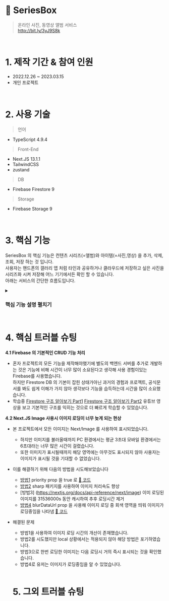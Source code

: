 # 📌 SeriesBox

> 온라인 사진, 동영상 앨범 서비스 </br>
> http://bit.ly/3yJ9S8k

</br>

# 1. 제작 기간 & 참여 인원
- 2022.12.26 ~ 2023.03.15 </br>
- 개인 프로젝트

</br>

# 2. 사용 기술
> 언어 </br>
- TypeScript 4.9.4

> Front-End </br>
- Next.JS 13.1.1 
- TailwindCSS
- zustand

> DB
- Firebase Firestore 9

> Storage
- Firebase Storage 9

</br>

# 3. 핵심 기능
SeriesBox 의 핵심 기능은 컨텐츠 시리즈(=앨범)와 아이템(=사진,영상) 을 추가, 삭제, 조회, 저장 하는 것 입니다. </br>
사용자는 핸드폰의 갤러리 앱 처럼 타인과 공유하거나 클라우드에 저장하고 싶은 사진을 시리즈화 시켜 저장해 어느 기기에서든 확인 할 수 있습니다.</br>
아래는 서비스의 간단한 흐름도입니다.

<details>
  <summary><h3>핵심 기능 설명 펼치기</h3></summary>
  <div>
    <div>
      <img src="https://user-images.githubusercontent.com/74127841/225640029-f732b82a-08f5-4087-8bd7-d9ad1e1e38e6.png" />
    </div>
  </div>
  <ul>
    <li>
      <h3>Firebase 의 Firestore, Storage 를 사용해 데이터를 저장, 관리 합니다</h3></br>
      - Firestore 에서 onSnapshot 을 사용해 게스트 계정과 게스트가 아닌 계정을 분류해 실시간으로 데이터를 받아옵니다.
        <a href="https://github.com/Strongorange/SeriesBox/blob/05b2dfdaa922ea8ca40fac49bc182cb2d2b2cfd6/pages/_app.tsx#L26-L51">📌 코드확인
        </a>
        </br>
      - 새로운 시리즈를 만들기 위해 시리즈 이름, 썸네일, 미디어(사진, 영상)을 업로드합니다. 
        <a href="https://github.com/Strongorange/SeriesBox/blob/05b2dfdaa922ea8ca40fac49bc182cb2d2b2cfd6/components/modals/AddSeriesModal.tsx#L98-L205">📌          코드확인
        </a>
        </br>
      - 만들어진 시리즈에 미디어를 업로드 합니다.
         <a href="https://github.com/Strongorange/SeriesBox/blob/05b2dfdaa922ea8ca40fac49bc182cb2d2b2cfd6/components/modals/PushToSeriesModal.tsx#L69-L115">📌 코드확인
        </a>
        </br>
      - Next 서버 사이드 함수를 사용해 페이지 렌더링 전 fileType:image | video 을 알아내어 에러없이 화면을 출력합니다
         <a href="https://github.com/Strongorange/SeriesBox/blob/05b2dfdaa922ea8ca40fac49bc182cb2d2b2cfd6/pages/serieses/%5Bsid%5D/%5Bdetail%5D.tsx#L21-L35">📌 타입확인
        </a>
        <a href="https://github.com/Strongorange/SeriesBox/blob/05b2dfdaa922ea8ca40fac49bc182cb2d2b2cfd6/pages/serieses/%5Bsid%5D/%5Bdetail%5D.tsx#L195-L212">📌 화면 렌더링
        </a>
        </br>
      - 새로고침 이후에도 오류없는 화면을 만들어냅니다
         <a href="https://github.com/Strongorange/SeriesBox/blob/05b2dfdaa922ea8ca40fac49bc182cb2d2b2cfd6/pages/serieses/%5Bsid%5D/%5Bdetail%5D.tsx#L85-L96">📌 serverSide 함수 이용
        </a>
        <a href="https://github.com/Strongorange/SeriesBox/blob/05b2dfdaa922ea8ca40fac49bc182cb2d2b2cfd6/pages/serieses/%5Bsid%5D/index.tsx#L96-L120">📌 localstorage 이용
        </a>
        </br>
    </li>
  </ul>
</details>
</br>


# 4. 핵심 트러블 슈팅 </br>
**4.1 Firebase 의 기본적인 CRUD 기능 처리**</br>
- 혼자 프로젝트의 모든 기능을 제작해야했기에 별도의 백엔드 서버를 추가로 개발하는 것은 기능에 비해 시간이 너무 많이 소요된다고 생각해 사용 경험이있는 Firebase를 사용했습니다.</br>
  하지만 Firestore DB 의 기본이 잡힌 상태가아닌 과거의 경험과 프로젝트, 공식문서를 봐도 쉽게 이해가 가지 않아 생각보다 기능을 습득하는데 시간을 많이 소요했습니다.</br>
- 학습중 [Firestore 구조 알아보기 Part1](https://www.youtube.com/watch?v=dYzbnge59TM) [Firestore 구조 알아보기 Part2](https://www.youtube.com/watch?v=xFi43Ushq9I&t=686s) 유튜브 영상을 보고 기본적인 구조를 익히는 것으로 더 빠르게 학습할 수 있었습니다. </br>

**4.2 Next.JS Image 사용시 이미지 로딩이 너무 늦게 되는 현상** </br>
- 본 프로젝트에서 모든 이미지는 Next/Image 를 사용하여 표시되었습니다.</br>
  - 하지만 이미지를 불러올때까지 PC 환경에서는 평균 3초대 모바일 환경에서는 6초대라는 너무 많은 시간이 걸렸습니다.</br>
  - 또한 이미지가 표시될때까지 해당 영역에는 아무것도 표시되지 않아 사용자는 이미지가 표시될 것을 기대할 수 없었습니다.
  
- 이를 해결하기 위해 다음의 방법을 시도해보았습니다
  - [방법1](https://techblog.wclub.co.kr/posts/0002.nextjs-fast-image/Next.js%20%EC%9D%B4%EB%AF%B8%EC%A7%80%20%EB%8A%A6%EA%B2%8C%20%EB%9C%A8%EB%8A%94%20%EC%9D%B4%EC%8A%88%20%EA%B0%9C%EC%84%A0) priority prop 을 true 로 [📌 코드](https://github.com/Strongorange/SeriesBox/blob/94e1bc97f2e46931b683ede53010978edecb69c1/components/SeriesIem.tsx#L88-L96) 
  - [방법2](https://stackoverflow.com/questions/66637391/next-images-components-are-too-slow-to-appear)  sharp 패키지를 사용하여 이미지 처리속도 향상
  - [방법3] (https://nextjs.org/docs/api-reference/next/image) 이미 로딩된 이미지를 31536000s 동안 캐시하여 추후 로딩시간 제거
  - [방법4](https://nextjs.org/docs/api-reference/next/image) blurDataUrl prop 을 사용해 이미지 로딩 중 회색 영역을 띄워 이미지가 로딩중임을 나타냄 [📌 코드](https://github.com/Strongorange/SeriesBox/blob/94e1bc97f2e46931b683ede53010978edecb69c1/components/SeriesIem.tsx#L88-L96)
  
- 해결된 문제
  - 방법1을 사용하여 이미지 로딩 시간의 개선이 존재했습니다.
  - 방법2를 시도했지만 local 상황에서는 적용되지 않아 해당 방법은 포기하였습니다.
  - 방법3으로 한번 로딩한 이미지는 다음 로딩시 거의 즉시 표시되는 것을 확인했습니다.
  - 방법4로 유저는 이미지가 로딩중임을 알 수 있었습니다.
  
  </br>
  
  # 5. 그외 트러블 슈팅 
  
  
  



 


